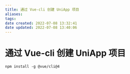```yaml
---
title: 通过 Vue-cli 创建 UniApp 项目
aliases: 
tags: 
date created: 2022-07-08 13:32:41
date updated: 2022-07-08 13:40:06
---
```


# 通过 Vue-cli 创建 UniApp 项目

```` shell
npm install -g @vue/cli@4
````
